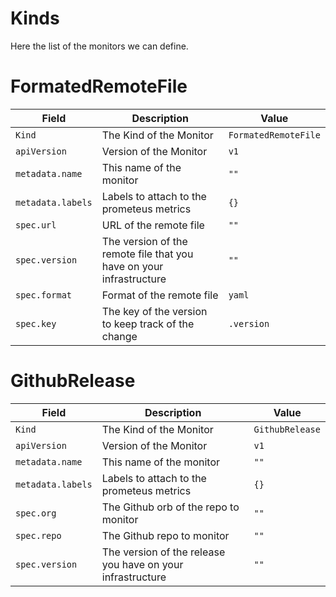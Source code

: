Kinds
=====

Here the list of the monitors we can define.

# FormatedRemoteFile

| Field | Description |Value |
| ----- | ----- | ----- |
| `Kind` | The Kind of the Monitor | `FormatedRemoteFile` |
| `apiVersion` | Version of the Monitor | `v1` |
| `metadata.name` | This name of the monitor | `""` |
| `metadata.labels` | Labels to attach to the prometeus metrics | `{}` |
| `spec.url` | URL of the remote file | `""` |
| `spec.version` | The version of the remote file that you have on your infrastructure | `""` |
| `spec.format`   | Format of the remote file | `yaml` |
| `spec.key` | The key of the version to keep track of the change | `.version` |

# GithubRelease

| Field | Description |Value |
| ----- | ----- | ----- |
| `Kind` | The Kind of the Monitor | `GithubRelease` |
| `apiVersion` | Version of the Monitor | `v1` |
| `metadata.name` | This name of the monitor | `""` |
| `metadata.labels` | Labels to attach to the prometeus metrics | `{}` |
| `spec.org` | The Github orb of the repo to monitor | `""` |
| `spec.repo` | The Github repo to monitor | `""` |
| `spec.version` | The version of the release you have on your infrastructure | `""` |

